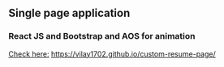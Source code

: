 ## Single page application
### React JS and Bootstrap and AOS for animation
[Check here:](https://vilay1702.github.io/custom-resume-page/) https://vilay1702.github.io/custom-resume-page/ 
